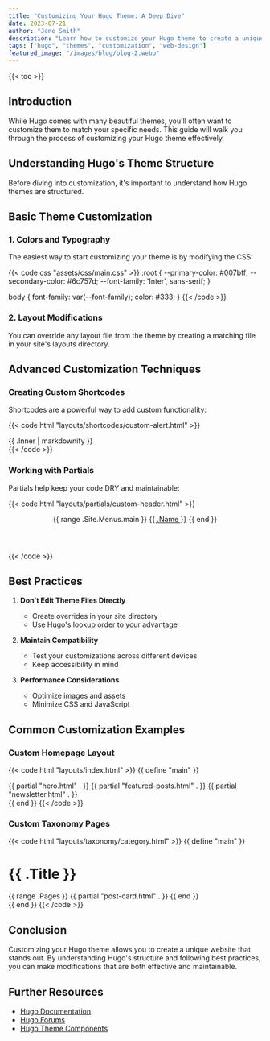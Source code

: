 ```yaml
---
title: "Customizing Your Hugo Theme: A Deep Dive"
date: 2023-07-21
author: "Jane Smith"
description: "Learn how to customize your Hugo theme to create a unique website that matches your brand and requirements."
tags: ["hugo", "themes", "customization", "web-design"]
featured_image: "/images/blog/blog-2.webp"
---
```


{{< toc >}}

## Introduction

While Hugo comes with many beautiful themes, you'll often want to customize them to match your specific needs. This guide will walk you through the process of customizing your Hugo theme effectively.

## Understanding Hugo's Theme Structure

Before diving into customization, it's important to understand how Hugo themes are structured.

## Basic Theme Customization

### 1. Colors and Typography

The easiest way to start customizing your theme is by modifying the CSS:

{{< code css "assets/css/main.css" >}}
:root {
    --primary-color: #007bff;
    --secondary-color: #6c757d;
    --font-family: 'Inter', sans-serif;
}

body {
    font-family: var(--font-family);
    color: #333;
}
{{< /code >}}

### 2. Layout Modifications

You can override any layout file from the theme by creating a matching file in your site's layouts directory.

## Advanced Customization Techniques

### Creating Custom Shortcodes

Shortcodes are a powerful way to add custom functionality:

{{< code html "layouts/shortcodes/custom-alert.html" >}}
<div class="alert alert-{{ .Get 0 }}">
    {{ .Inner | markdownify }}
</div>
{{< /code >}}

### Working with Partials

Partials help keep your code DRY and maintainable:

{{< code html "layouts/partials/custom-header.html" >}}
<header class="site-header">
    <nav>
        {{ range .Site.Menus.main }}
            <a href="{{ .URL }}">{{ .Name }}</a>
        {{ end }}
    </nav>
</header>
{{< /code >}}

## Best Practices

1. **Don't Edit Theme Files Directly**
   - Create overrides in your site directory
   - Use Hugo's lookup order to your advantage

2. **Maintain Compatibility**
   - Test your customizations across different devices
   - Keep accessibility in mind

3. **Performance Considerations**
   - Optimize images and assets
   - Minimize CSS and JavaScript

## Common Customization Examples

### Custom Homepage Layout

{{< code html "layouts/index.html" >}}
{{ define "main" }}
<div class="homepage">
    {{ partial "hero.html" . }}
    {{ partial "featured-posts.html" . }}
    {{ partial "newsletter.html" . }}
</div>
{{ end }}
{{< /code >}}

### Custom Taxonomy Pages

{{< code html "layouts/taxonomy/category.html" >}}
{{ define "main" }}
<div class="category-page">
    <h1>{{ .Title }}</h1>
    <div class="posts-grid">
        {{ range .Pages }}
            {{ partial "post-card.html" . }}
        {{ end }}
    </div>
</div>
{{ end }}
{{< /code >}}

## Conclusion

Customizing your Hugo theme allows you to create a unique website that stands out. By understanding Hugo's structure and following best practices, you can make modifications that are both effective and maintainable.

## Further Resources

- [Hugo Documentation](https://gohugo.io/documentation/)
- [Hugo Forums](https://discourse.gohugo.io/)
- [Hugo Theme Components](https://themes.gohugo.io/tags/components/)
